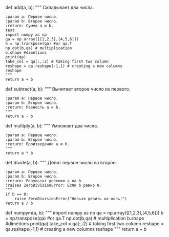 def add(a, b):
    """
    Складывает два числа.

    :param a: Первое число.
    :param b: Второе число.
    :return: Сумма a и b.
    test
    import numpy as np 
    qa = np.array([[1,2,3],[4,5,6]])
    b = np.transpose(qa) #or qa.T
    np.dot(b,qa) # multiplication
    b.shape #dimetions
    print(qa)
    take_col = qa[:,:2] # taking first two column
    reshape = qa.reshape(-1,1) # creating a new columns
    reshape
    """
    return a + b

def subtract(a, b):
    """
    Вычитает второе число из первого.

    :param a: Первое число.
    :param b: Второе число.
    :return: Разность a и b.
    """
    return a - b

def multiply(a, b):
    """
    Умножает два числа.

    :param a: Первое число.
    :param b: Второе число.
    :return: Произведение a и b.
    """
    return a * b

def divide(a, b):
    """
    Делит первое число на второе.

    :param a: Первое число.
    :param b: Второе число.
    :return: Результат деления a на b.
    :raises ZeroDivisionError: Если b равно 0.
    """
    if b == 0:
        raise ZeroDivisionError("Нельзя делить на ноль!")
    return a / b


def numpym(a, b):
    """
    import numpy as np 
    qa = np.array([[1,2,3],[4,5,6]])
    b = np.transpose(qa) #or qa.T
    np.dot(b,qa) # multiplication
    b.shape #dimetions
    print(qa)
    take_col = qa[:,:2] # taking first two column
    reshape = qa.reshape(-1,1) # creating a new columns
    reshape
    """
    return a + b



